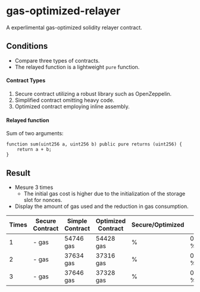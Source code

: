 # gas-optimized-relayer
A experlimental gas-optimized solidity relayer contract.

## Conditions
- Compare three types of contracts.
- The relayed function is a lightweight `pure` function.
#### Contract Types
1. Secure contract utilizing a robust library such as OpenZeppelin.
2. Simplified contract omitting heavy code.
3. Optimized contract employing inline assembly.

#### Relayed function
Sum of two arguments:
```sol
function sum(uint256 a, uint256 b) public pure returns (uint256) {
    return a + b;
}
```
## Result
- Mesure 3 times
  - The initial gas cost is higher due to the initialization of the storage slot for nonces.
- Display the amount of gas used and the reduction in gas consumption.

| Times  | Secure Contract | Simple Contract | Optimized Contract | Secure/Optimized | Simple/Optimized |
| -- | -- | -- | -- | -- | -- |
|1|- gas|54746 gas|54428 gas| %| 0.5808643553866949 %|
|2|- gas|37634 gas|37316 gas| %| 0.5808643553866949 %|
|3|- gas|37646 gas|37328 gas| %| 0.5808643553866949 %|
